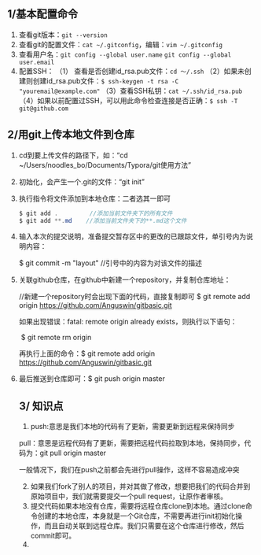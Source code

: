 ## 1/基本配置命令

1. 查看git版本：`git --version`
2. 查看git的配置文件：`cat ~/.gitconfig`，编辑：`vim ~/.gitconfig`
3. 查看用户名：`git config --global user.name`
  `git config --global user.email`
4. 配置SSH：
  （1） 查看是否创建id_rsa.pub文件：`cd ～/.ssh`
  （2）如果未创建则创建id_rsa.pub文件：`$ ssh-keygen -t rsa -C "youremail@example.com"`
  （3）查看SSH私钥：`cat ~/.ssh/id_rsa.pub`
  （4）如果以前配置过SSH，可以用此命令检查连接是否正确：`$ ssh -T git@github.com`

## 2/用git上传本地文件到仓库

1. cd到要上传文件的路径下，如：“cd ~/Users/noodles_bo/Documents/Typora/git使用方法”

2. 初始化，会产生一个.git的文件：“git init”

3. 执行指令将文件添加到本地仓库：二者选其一即可

   ```java
   $ git add .         //添加当前文件夹下的所有文件
   $ git add **.md    //添加当前文件夹下的**.md这个文件
   ```

4. 输入本次的提交说明，准备提交暂存区中的更改的已跟踪文件，单引号内为说明内容：   

    $ git commit -m "layout"  //引号中的内容为对该文件的描述

5. 关联github仓库，在github中新建一个repository，并复制仓库地址：

      //新建一个repository时会出现下面的代码，直接复制即可
      $ git remote add origin https://github.com/Anguswin/gitbasic.git

   如果出现错误：fatal: remote origin already exists，则执行以下语句：

   ​    $ git remote rm origin

   再执行上面的命令：$ git remote add origin https://github.com/Anguswin/gitbasic.git

6. 最后推送到仓库即可：$ git push origin master

   ## 3/ 知识点

   1. push:意思是我们本地的代码有了更新，需要更新到远程来保持同步

   pull：意思是远程代码有了更新，需要把远程代码拉取到本地，保持同步，代码为：git pull origin master

   一般情况下，我们在push之前都会先进行pull操作，这样不容易造成冲突

   2. 如果我们fork了别人的项目，并对其做了修改，想要把我们的代码合并到原始项目中，我们就需要提交一个pull request，让原作者审核。
   3. 提交代码如果本地没有仓库，需要将远程仓库clone到本地。通过clone命令创建的本地仓库，本身就是一个Git仓库，不需要再进行init初始化操作，而且自动关联到远程仓库。我们只需要在这个仓库进行修改，然后commit即可。
   4. 

   